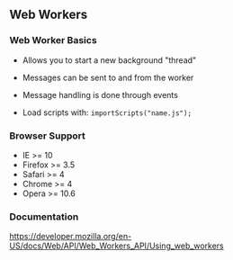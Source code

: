 ## Web Workers

### Web Worker Basics

  * Allows you to start a new background "thread"

  * Messages can be sent to and from the worker

  * Message handling is done through events

  * Load scripts with: `importScripts("name.js");`

### Browser Support

  - IE      >= 10
  - Firefox >= 3.5
  - Safari  >= 4
  - Chrome  >= 4
  - Opera   >= 10.6

### Documentation

<https://developer.mozilla.org/en-US/docs/Web/API/Web_Workers_API/Using_web_workers>

